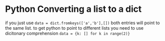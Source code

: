 # Python Converting a list to a dict

if you just use `data = dict.fromkeys(['a','b'],[])` both entries will point to the same list.  to get
python to point to different lists you need to use dicitonary comprehension  `data = {k: [] for k in range(2)}`


